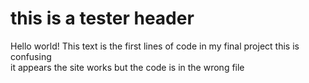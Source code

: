 <html>
  <head>
    <link rel="stylesheet" type="text/css" href="index.css">
  </head>
  <body>
    <h1>this is a tester header</h1>
    <p>Hello world! This text is the first lines of code in my final project this is confusing
    <br> it appears the site works but the code is in the wrong file</p>
    <script type="text/javascript" src="index.js"></script>
  </body>
</html>
